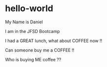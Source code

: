 # hello-world

My Name is Daniel

I am in the JFSD Bootcamp

I had a GREAT lunch, what about COFFEE now !!

Can someone buy me a COFFEE !!

Who is buying ME coffee ?? 